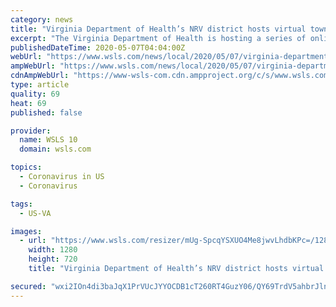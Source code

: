 ```yaml
---
category: news
title: "Virginia Department of Health’s NRV district hosts virtual town halls for COVID-19"
excerpt: "The Virginia Department of Health is hosting a series of online town halls to share information about the coronavirus response. The department hosted the first one on Wednesday night, streamed live on Montgomery County’s YouTube page. Representatives from local hospitals discussed testing, patient load and updates about the virus. They said ..."
publishedDateTime: 2020-05-07T04:04:00Z
webUrl: "https://www.wsls.com/news/local/2020/05/07/virginia-department-of-healths-nrv-district-hosts-virtual-town-halls-for-covid-19/"
ampWebUrl: "https://www.wsls.com/news/local/2020/05/07/virginia-department-of-healths-nrv-district-hosts-virtual-town-halls-for-covid-19/?outputType=amp"
cdnAmpWebUrl: "https://www-wsls-com.cdn.ampproject.org/c/s/www.wsls.com/news/local/2020/05/07/virginia-department-of-healths-nrv-district-hosts-virtual-town-halls-for-covid-19/?outputType=amp"
type: article
quality: 69
heat: 69
published: false

provider:
  name: WSLS 10
  domain: wsls.com

topics:
  - Coronavirus in US
  - Coronavirus

tags:
  - US-VA

images:
  - url: "https://www.wsls.com/resizer/mUg-SpcqYSXUO4Me8jwvLhdbKPc=/1280x720/smart/d1vhqlrjc8h82r.cloudfront.net/05-07-2020/t_ad6aed61a1b24cb89ce76c538124294e_name_image.jpg"
    width: 1280
    height: 720
    title: "Virginia Department of Health’s NRV district hosts virtual town halls for COVID-19"

secured: "wxi2IOn4di3baJqX1PrVUcJYYOCDB1cT260RT4GuzY06/QY69TrdV5ahbrJlnqGvw9ChmnSI/XAxYOB3UyDuy/A3IFkcEpQvPA+5aEX5BqouKOwWo2J4Imdr7eMQTYxM1YUlNuMa5sV6fjdw19zOG/WKzoKYVh6H18xPQVyllU6lo8iKpUPaZ1uDrs/O9OYD7xVsAR35UV1CbKfOOt+S/CTG7RyiTQOeinrZ9OL1kG8tIZUEpIH6emIR4Q9i0ry8vBXS/24CRVILKwX2LloYSBN2Rx91xzNFBM2bVrr/rq9MU6ko68XUfzGFNZkRJ4iG;oDUYHvK2hCIJDs9SMfqH8A=="
---
```



